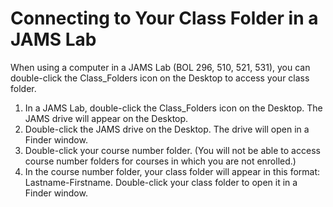 # Connecting to Your Class Folder in a JAMS Lab

When using a computer in a JAMS Lab \(BOL 296, 510, 521, 531\), you can double-click the Class\_Folders icon on the Desktop to access your class folder.

1. In a JAMS Lab, double-click the Class\_Folders icon on the Desktop. The JAMS drive will appear on the Desktop.
2. Double-click the JAMS drive on the Desktop. The drive will open in a Finder window. 
3. Double-click your course number folder. \(You will not be able to access course number folders for courses in which you are not enrolled.\)
4. In the course number folder, your class folder will appear in this format: Lastname-Firstname. Double-click your class folder to open it in a Finder window. 

